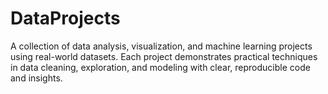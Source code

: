 # DataProjects
A collection of data analysis, visualization, and machine learning projects using real-world datasets. Each project demonstrates practical techniques in data cleaning, exploration, and modeling with clear, reproducible code and insights.
